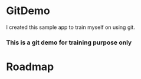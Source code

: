 # GitDemo

I created this sample app to train myself on using git.

### This is a git demo for training purpose only

# Roadmap

